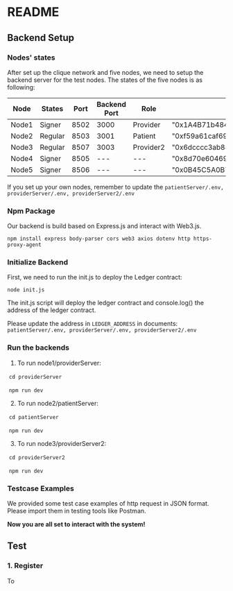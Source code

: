 # README

## Backend Setup

### Nodes' states

After set up the clique network and five nodes, we need to setup the backend server for the test nodes. The states of the five nodes is as following:

| Node  | States  | Port | Backend Port | Role      | Address                                      |
| ----- | ------- | ---- | ------------ | --------- | -------------------------------------------- |
| Node1 | Signer  | 8502 | 3000         | Provider  | "0x1A4B71b48498237d2817be049B4bc43faD971BcA" |
| Node2 | Regular | 8503 | 3001         | Patient   | "0xf59a61caf69f7216b83f063c2b9b712b82e50e84" |
| Node3 | Regular | 8507 | 3003         | Provider2 | "0x6dcccc3ab843cf7973986870fbffe55fca71acbd" |
| Node4 | Signer  | 8505 | ---          | ---       | "0x8d70e604692151f0c01f075263013f8928c704f4" |
| Node5 | Signer  | 8506 | ---          | ---       | "0x0B45C5A0B79974eeEDeC2d7094Ab01F36d278725" |

If you set up your own nodes, remember to update the `patientServer/.env, providerServer/.env, providerServer2/.env`

### Npm Package 

Our backend is build based on Express.js and interact with Web3.js.

`npm install express body-parser cors web3 axios dotenv http https-proxy-agent`

### Initialize Backend

First, we need to run the init.js to deploy the Ledger contract:

`node init.js`

The init.js script will deploy the ledger contract and console.log() the address of the ledger contract.

Please update the address in `LEDGER_ADDRESS` in documents:  `patientServer/.env, providerServer/.env, providerServer2/.env`

### Run the backends

1. To run node1/providerServer:

​		`cd providerServer`

​		`npm run dev`

2. To run node2/patientServer:

​		`cd patientServer`

​		`npm run dev`

3. To run node3/providerServer2:

​		`cd providerServer2`

​		`npm run dev`

### Testcase Examples

We provided some test case examples of http request in JSON format. Please import them in testing tools like Postman.

**Now you are all set to interact with the system!**

## Test

### 1. Register

To 
